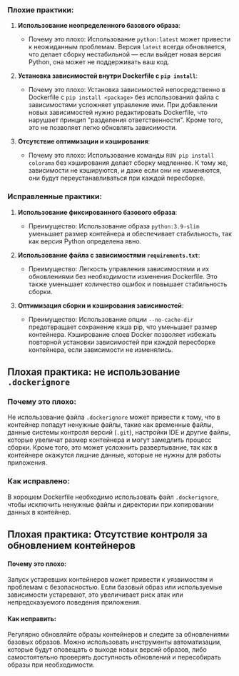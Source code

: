 
### Плохие практики:

1. **Использование неопределенного базового образа**:
   - Почему это плохо: Использование `python:latest` может привести к неожиданным проблемам. Версия `latest` всегда обновляется, что делает сборку нестабильной — если выйдет новая версия Python, она может не поддерживать ваш код.
  

2. **Установка зависимостей внутри Dockerfile с `pip install`**:
   - Почему это плохо: Установка зависимостей непосредственно в Dockerfile с `pip install <package>` без использования файла с зависимостями усложняет управление ими. При добавлении новых зависимостей нужно редактировать Dockerfile, что нарушает принцип "разделения ответственности". Кроме того, это не позволяет легко обновлять зависимости.
   

3. **Отсутствие оптимизации и кэширования**:
   - Почему это плохо: Использование команды `RUN pip install colorama` без кэширования делает сборку медленнее. К тому же, зависимости не кэшируются, и даже если они не изменяются, они будут переустанавливаться при каждой пересборке.
  
### Исправленные практики:

1. **Использование фиксированного базового образа**:
   - Преимущество: Использование образа `python:3.9-slim` уменьшает размер контейнера и обеспечивает стабильность, так как версия Python определена явно.

2. **Использование файла с зависимостями `requirements.txt`**:
   - Преимущество: Легкость управления зависимостями и их обновлениями без необходимости изменения Dockerfile. Это также уменьшает количество ошибок и повышает стабильность сборки.

3. **Оптимизация сборки и кэширования зависимостей**:
   - Преимущество: Использование опции `--no-cache-dir` предотвращает сохранение кэша pip, что уменьшает размер контейнера. Кэширование слоев Docker позволяет избежать повторной установки зависимостей при каждой пересборке контейнера, если зависимости не изменялись.


## Плохая практика: не использование `.dockerignore`

### Почему это плохо:
Не использование файла `.dockerignore` может привести к тому, что в контейнер попадут ненужные файлы, такие как временные файлы, данные системы контроля версий (`.git`), настройки IDE и другие файлы, которые увеличат размер контейнера и могут замедлить процесс сборки. Кроме того, это может усложнить развертывание, так как в контейнере окажутся лишние данные, которые не нужны для работы приложения.

### Как исправлено:
В хорошем Dockerfile необходимо использовать файл `.dockerignore`, чтобы исключить ненужные файлы и директории при копировании данных в контейнер.

## Плохая практика: Отсутствие контроля за обновлением контейнеров

#### Почему это плохо:
Запуск устаревших контейнеров может привести к уязвимостям и проблемам с безопасностью. Если базовый образ или используемые зависимости устаревают, это увеличивает риск атак или непредсказуемого поведения приложения.

#### Как исправить:
Регулярно обновляйте образы контейнеров и следите за обновлениями базовых образов. Можно использовать инструменты автоматизации, которые будут оповещать о выходе новых версий образов, либо самостоятельно проверять доступность обновлений и пересобирать образы при необходимости.
